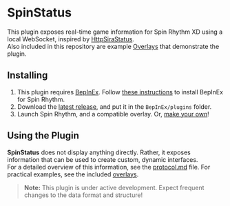 # SpinStatus

This plugin exposes real-time game information for Spin Rhythm XD using a local WebSocket, inspired by [HttpSiraStatus](https://github.com/denpadokei/HttpSiraStatus/tree/master). \
Also included in this repository are example [Overlays](Overlays/) that demonstrate the plugin.

## Installing

1. This plugin requires [BepInEx](https://github.com/BepInEx/BepInEx). Follow [these instructions](https://steamcommunity.com/sharedfiles/filedetails/?id=3339937862) to install BepInEx for Spin Rhythm.
2. Download the [latest release](https://github.com/TakingFire/SpinStatus/releases/latest), and put it in the `BepInEx/plugins` folder.
3. Launch Spin Rhythm, and a compatible overlay. Or, [make your own](README.md#using-the-plugin)!

## Using the Plugin

**SpinStatus** does not display anything directly. Rather, it exposes information that can be used to create custom, dynamic interfaces. \
For a detailed overview of this information, see the [protocol.md](Protocol.md) file. For practical examples, see the included [overlays](Overlays/).

> **Note:** This plugin is under active development. Expect frequent changes to the data format and structure!
